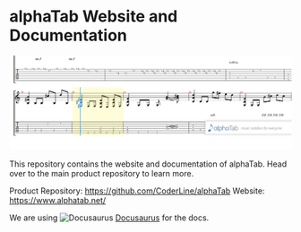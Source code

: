 # alphaTab Website and Documentation

![alphaTab](https://raw.githubusercontent.com/CoderLine/alphaTab/develop/img/banner.png)

This repository contains the website and documentation of alphaTab. Head over to the main product repository to learn more.

Product Repository: <https://github.com/CoderLine/alphaTab>
Website: <https://www.alphatab.net/>

We are using <img alt="Docusaurus" src="https://docusaurus.io/img/docusaurus.svg" width="16" /> [Docusaurus](https://docusaurus.io/) for the docs.
